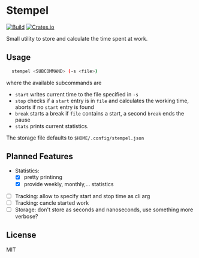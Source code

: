 # Stempel

[![Build](https://img.shields.io/github/workflow/status/KuabeM/stempel/build-master)](https://github.com/KuabeM/stempel/actions?query=workflow%3Abuild-master)
[![Crates.io](https://img.shields.io/crates/v/stempel.svg)](https://crates.io/crates/stempel)

Small utility to store and calculate the time spent at work.

## Usage

```bash
  stempel <SUBCOMMAND> (-s <file>)
```

where the available subcommands are

  - `start` writes current time to the file specified in `-s`
  - `stop` checks if a `start` entry is in `file` and calculates the working time, aborts if no `start` entry is found
  - `break` starts a break if `file` contains a start, a second `break` ends the pause
  - `stats` prints current statistics.

The storage file defaults to `$HOME/.config/stempel.json`

## Planned Features

  - Statistics: 
    * [x] pretty printinng
    * [x] provide weekly, monthly,... statistics
  - [ ] Tracking: allow to specify start and stop time as cli arg
  - [ ] Tracking: cancle started work
  - [ ] Storage: don't store as seconds and nanoseconds, use something more verbose?

## License

MIT
